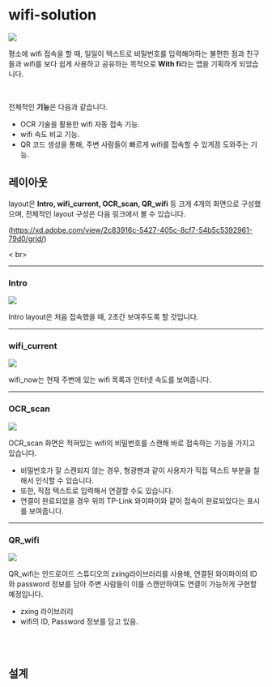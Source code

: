 # wifi-solution
![](img/withfi_main.png)

평소에 wifi 접속을 할 때, 일일이 텍스트로 비밀번호를 입력해야하는 불편한 점과 친구들과 wifi를 보다 쉽게 사용하고 공유하는 목적으로 **With fi**라는 앱을 기획하게 되었습니다.

<br>

전체적인 **기능**은 다음과 같습니다.

- OCR 기술을 활용한 wifi 자동 접속 기능.
- wifi 속도 비교 기능.
- QR 코드 생성을 통해, 주변 사람들이 빠르게 wifi를 접속할 수 있게끔 도와주는 기능.



## 레이아웃

layout은 **Intro, wifi_current, OCR_scan, QR_wifi** 등 크게 4개의 화면으로 구성했으며, 전체적인 layout 구성은 다음 링크에서 볼 수 있습니다. 

(https://xd.adobe.com/view/2c83916c-5427-405c-8cf7-54b5c5392961-79d0/grid/) 

< br>

<hr>

### Intro

![](img/Intro.png)

Intro layout은 처음 접속했을 때, 2초간 보여주도록 할 것입니다.

<hr>

### wifi_current

![](img/wifi_current.png)

wifi_now는 현재 주변에 있는 wifi 목록과 인터넷 속도를 보여줍니다.

<hr>

### OCR_scan

![](img/OCR_scan.png)

OCR_scan 화면은 적혀있는 wifi의 비밀번호를 스캔해 바로 접속하는 기능을 가지고 있습니다.

- 비밀번호가 잘 스캔되지 않는 경우, 형광펜과 같이 사용자가 직접 텍스트 부분을 칠해서 인식할 수 있습니다.
- 또한, 직접 텍스트로 입력해서 연결할 수도 있습니다.
- 연결이 완료되었을 경우 위의 TP-Link 와이파이와 같이 접속이 완료되었다는 표시를 보여줍니다.

<hr>

### QR_wifi

![](img/QR_wifi.png)

QR_wifi는 안드로이드 스튜디오의 zxing라이브러리를 사용해, 연결된 와이파이의 ID와 password 정보를 담아 주변 사람들이 이를 스캔만하여도 연결이 가능하게 구현할 예정입니다.

- zxing 라이브러리
- wifi의 ID, Password 정보를 담고 있음.

<br>

<br>

## 설계